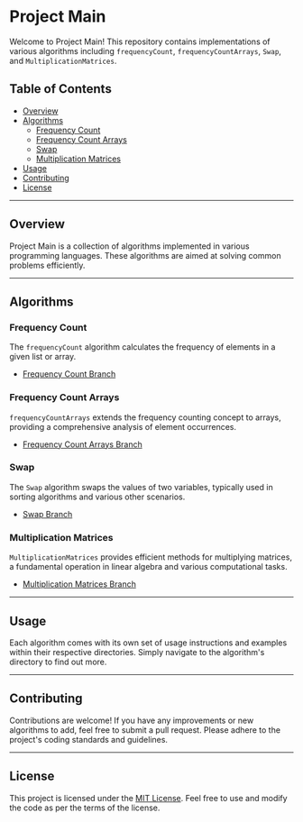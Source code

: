 # Project Main

Welcome to Project Main! This repository contains implementations of various algorithms including `frequencyCount`, `frequencyCountArrays`, `Swap`, and `MultiplicationMatrices`.

## Table of Contents
- [Overview](#overview)
- [Algorithms](#algorithms)
  - [Frequency Count](#frequency-count)
  - [Frequency Count Arrays](#frequency-count-arrays)
  - [Swap](#swap)
  - [Multiplication Matrices](#multiplication-matrices)
- [Usage](#usage)
- [Contributing](#contributing)
- [License](#license)

---

## Overview
Project Main is a collection of algorithms implemented in various programming languages. These algorithms are aimed at solving common problems efficiently.

---

## Algorithms

### Frequency Count
The `frequencyCount` algorithm calculates the frequency of elements in a given list or array. 
- [Frequency Count Branch](../../tree/FrequencyCount)

### Frequency Count Arrays
`frequencyCountArrays` extends the frequency counting concept to arrays, providing a comprehensive analysis of element occurrences.
- [Frequency Count Arrays Branch](../../tree/FrequencyCountArrays)

### Swap
The `Swap` algorithm swaps the values of two variables, typically used in sorting algorithms and various other scenarios.
- [Swap Branch](../../tree/Swap)

### Multiplication Matrices
`MultiplicationMatrices` provides efficient methods for multiplying matrices, a fundamental operation in linear algebra and various computational tasks.
- [Multiplication Matrices Branch](../../tree/MultiplicationMatrices)

---

## Usage
Each algorithm comes with its own set of usage instructions and examples within their respective directories. Simply navigate to the algorithm's directory to find out more.

---

## Contributing
Contributions are welcome! If you have any improvements or new algorithms to add, feel free to submit a pull request. Please adhere to the project's coding standards and guidelines.

---

## License
This project is licensed under the [MIT License](LICENSE). Feel free to use and modify the code as per the terms of the license.

